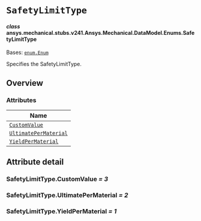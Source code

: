 <!-- vale off -->

<a id="safetylimittype"></a>

# `SafetyLimitType`

<a id="ansys.mechanical.stubs.v241.Ansys.Mechanical.DataModel.Enums.SafetyLimitType"></a>

#### *class* ansys.mechanical.stubs.v241.Ansys.Mechanical.DataModel.Enums.SafetyLimitType

Bases: [`enum.Enum`](https://docs.python.org/3/library/enum.html#enum.Enum)

Specifies the SafetyLimitType.

<!-- !! processed by numpydoc !! -->

<a id="overview"></a>

## Overview

### Attributes

| Name |
| --------------------------------------------------------------- |
| [`CustomValue`](#SafetyLimitType.CustomValue) |
| [`UltimatePerMaterial`](#SafetyLimitType.UltimatePerMaterial) |
| [`YieldPerMaterial`](#SafetyLimitType.YieldPerMaterial) |

<a id="attribute-detail"></a>

## Attribute detail

<a id="SafetyLimitType.CustomValue"></a>

### SafetyLimitType.CustomValue *= 3*

<a id="SafetyLimitType.UltimatePerMaterial"></a>

### SafetyLimitType.UltimatePerMaterial *= 2*

<a id="SafetyLimitType.YieldPerMaterial"></a>

### SafetyLimitType.YieldPerMaterial *= 1*

<!-- vale on -->
